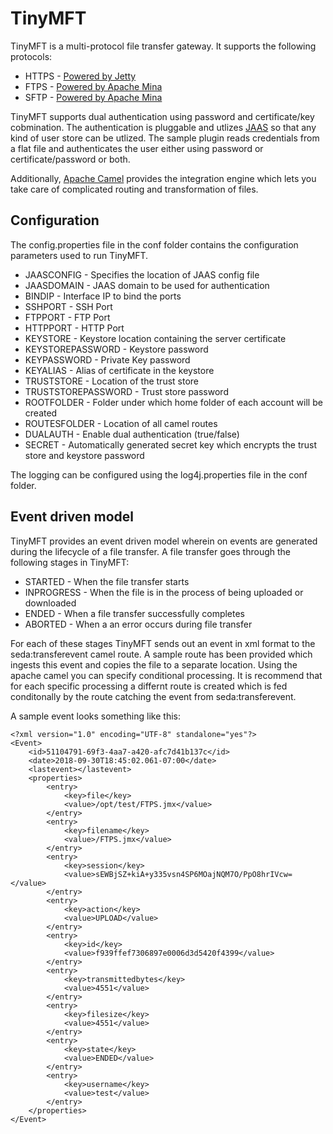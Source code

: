 # TinyMFT
TinyMFT is a multi-protocol file transfer gateway. It supports the following protocols:
* HTTPS - [Powered by Jetty](https://www.eclipse.org/jetty)
* FTPS - [Powered by Apache Mina](https://mina.apache.org/ftpserver-project/index.html)
* SFTP - [Powered by Apache Mina](https://mina.apache.org/sshd-project/index.html)

TinyMFT supports dual authentication using password and certificate/key cobmination. The authentication is pluggable and utlizes [JAAS](https://en.wikipedia.org/wiki/Java_Authentication_and_Authorization_Service) so that any kind of user store can be utlized. The sample plugin reads credentials from a flat file and authenticates the user either using password or certificate/password or both.

Additionally, [Apache Camel](http://camel.apache.org/) provides the integration engine which lets you take care of complicated routing and transformation of files.

## Configuration
The config.properties file in the conf folder contains the configuration parameters used to run TinyMFT.

* JAASCONFIG - Specifies the location of JAAS config file
* JAASDOMAIN - JAAS domain to be used for authentication
* BINDIP - Interface IP to bind the ports
* SSHPORT - SSH Port
* FTPPORT - FTP Port
* HTTPPORT - HTTP Port
* KEYSTORE - Keystore location containing the server certificate
* KEYSTOREPASSWORD - Keystore password
* KEYPASSWORD - Private Key password
* KEYALIAS - Alias of certificate in the keystore
* TRUSTSTORE - Location of the trust store
* TRUSTSTOREPASSWORD - Trust store password
* ROOTFOLDER - Folder under which home folder of each account will be created
* ROUTESFOLDER - Location of all camel routes
* DUALAUTH - Enable dual authentication (true/false)
* SECRET - Automatically generated secret key which encrypts the trust store and keystore password

The logging can be configured using the log4j.properties file in the conf folder.

## Event driven model
TinyMFT provides an event driven model wherein on events are generated during the lifecycle of a file transfer. A file transfer goes through the following stages in TinyMFT:
* STARTED - When the file transfer starts
* INPROGRESS - When the file is in the process of being uploaded or downloaded
* ENDED - When a file transfer successfully completes
* ABORTED - When a an error occurs during file transfer

For each of these stages TinyMFT sends out an event in xml format to the seda:transferevent camel route. A sample route has been provided which ingests this event and copies the file to a separate location. Using the apache camel you can specify conditional processing. It is recommend that for each specific processing a differnt route is created which is fed conditonally by the route catching the event from seda:transferevent.

A sample event looks something like this:
```
<?xml version="1.0" encoding="UTF-8" standalone="yes"?>
<Event>
    <id>51104791-69f3-4aa7-a420-afc7d41b137c</id>
    <date>2018-09-30T18:45:02.061-07:00</date>
    <lastevent></lastevent>
    <properties>
        <entry>
            <key>file</key>
            <value>/opt/test/FTPS.jmx</value>
        </entry>
        <entry>
            <key>filename</key>
            <value>/FTPS.jmx</value>
        </entry>
        <entry>
            <key>session</key>
            <value>sEWBjSZ+kiA+y335vsn4SP6MOajNQM7O/PpO8hrIVcw=</value>
        </entry>
        <entry>
            <key>action</key>
            <value>UPLOAD</value>
        </entry>
        <entry>
            <key>id</key>
            <value>f939ffef7306897e0006d3d5420f4399</value>
        </entry>
        <entry>
            <key>transmittedbytes</key>
            <value>4551</value>
        </entry>
        <entry>
            <key>filesize</key>
            <value>4551</value>
        </entry>
        <entry>
            <key>state</key>
            <value>ENDED</value>
        </entry>
        <entry>
            <key>username</key>
            <value>test</value>
        </entry>
    </properties>
</Event>
```
